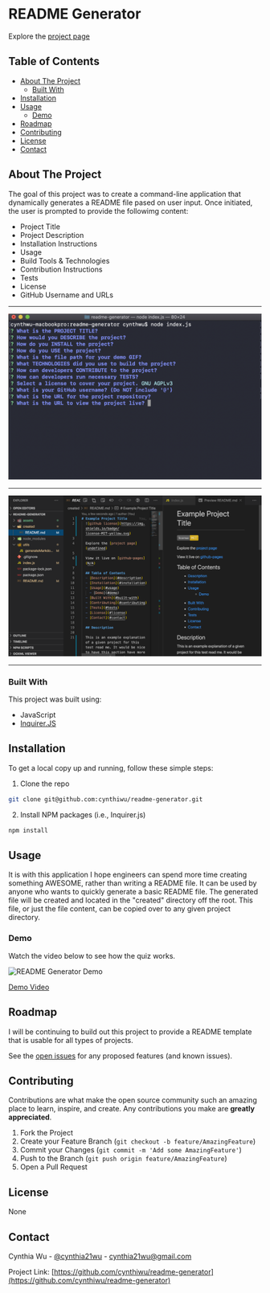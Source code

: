 # README Generator

Explore the [project page](https://github.com/cynthiwu/readme-generator)

## Table of Contents
- [About The Project](#about-the-project)
    - [Built With](#built-with)
- [Installation](#installation)
- [Usage](#usage)
  - [Demo](#demo)
- [Roadmap](#roadmap)
- [Contributing](#contributing)
- [License](#license)
- [Contact](#contact)


## About The Project

The goal of this project was to create a command-line application that dynamically generates a README file pased on user input. Once initiated, the user is prompted to provide the followimg content:

* Project Title
* Project Description
* Installation Instructions
* Usage
* Build Tools & Technologies
* Contribution Instructions
* Tests
* License
* GitHub Username and URLs

<hr>

![Terminal Snapshot](./assets/terminal.png)

<hr>

![README Snapshot](./assets/readme.png)

<hr>

### Built With

This project was built using:

* JavaScript
* [Inquirer.JS](https://www.npmjs.com/package/inquirer)

## Installation

To get a local copy up and running, follow these simple steps:

1. Clone the repo
```sh
git clone git@github.com:cynthiwu/readme-generator.git 
```

2. Install NPM packages (i.e., Inquirer.js)
```sh
npm install
```

## Usage

It is with this application I hope engineers can spend more time creating something AWESOME, rather than writing a README file. It can be used by anyone who wants to quickly generate a basic README file. The generated file will be created and located in the "created" directory off the root. This file, or just the file content, can be copied over to any given project directory. 

### Demo

Watch the video below to see how the quiz works. 

![README Generator Demo](./assets/readme.gif)

[Demo Video](./assets/readme.mp4)

## Roadmap

I will be continuing to build out this project to provide a README template that is usable for all types of projects.

See the [open issues](https://github.com/cynthiwu/readme-generator/issues) for any proposed features (and known issues).

## Contributing

Contributions are what make the open source community such an amazing place to  learn, inspire, and create. Any contributions you make are **greatly appreciated**.

1. Fork the Project
2. Create your Feature Branch (`git checkout -b feature/AmazingFeature`)
3. Commit your Changes (`git commit -m 'Add some AmazingFeature'`)
4. Push to the Branch (`git push origin feature/AmazingFeature`)
5. Open a Pull Request

## License

None

## Contact

Cynthia Wu - [@cynthia21wu](https://twitter.com/cynthia21wu) - cynthia21wu@gmail.com

Project Link: [https://github.com/cynthiwu/readme-generator](https://github.com/cynthiwu/readme-generator)
